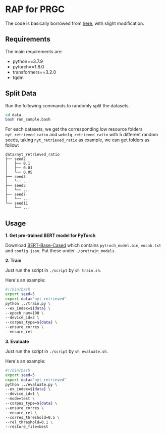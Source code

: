 # RAP for PRGC

The code is basically borrowed from [here](https://github.com/hy-struggle/PRGC), with slight modification.

## Requirements

The main requirements are:

  - python==3.7.9
  - pytorch==1.6.0
  - transformers==3.2.0
  - tqdm

## Split Data

Run the following commands to randomly split the datasets.

```bash
cd data
bash run_sample.bash
```

For each datasets, we get the corresponding low resource  folders `nyt_retrieved_ratio` and `webnlg_retrieved_ratio`  with 5 different random seeds, taking `nyt_retrieved_ratio` as example, we can get folders as follow:

```text
data/nyt_retrieved_ratio
├── seed2
│   ├── 0.1
│   ├── 0.01
│   └── 0.05
├── seed3
│   └── ...
├── seed5
│   └── ...
├── seed7
│   └── ...
└── seed11
    └── ...
```

## Usage

**1. Get pre-trained BERT model for PyTorch**

Download [BERT-Base-Cased](https://huggingface.co/bert-base-cased/tree/main) which contains `pytroch_model.bin`, `vocab.txt` and `config.json`. Put these under `./pretrain_models`.

**2. Train**

Just run the script in `./script` by `sh train.sh`.

Here's an example:

```bash
#!/bin/bash
export seed=5
export data="nyt_retrieved"
python ../train.py \
--ex_index=${data} \
--epoch_num=100 \
--device_id=3 \
--corpus_type=${data} \
--ensure_corres \
--ensure_rel
```

**3. Evaluate**

Just run the script in `./script` by `sh evaluate.sh`.

Here's an example:

```bash
#!/bin/bash
export seed=5
export data="nyt_retrieved"
python ../evaluate.py \
--ex_index=${data} \
--device_id=1 \
--mode=test \
--corpus_type=${data} \
--ensure_corres \
--ensure_rel \
--corres_threshold=0.5 \
--rel_threshold=0.1 \
--restore_file=best
```
